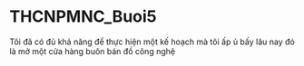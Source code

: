 # THCNPMNC_Buoi5
Tôi đã có đủ khả năng để thực hiện một kế hoạch mà tôi ấp ủ bấy lâu nay đó là mở một cửa hàng buôn bán đồ công nghệ
